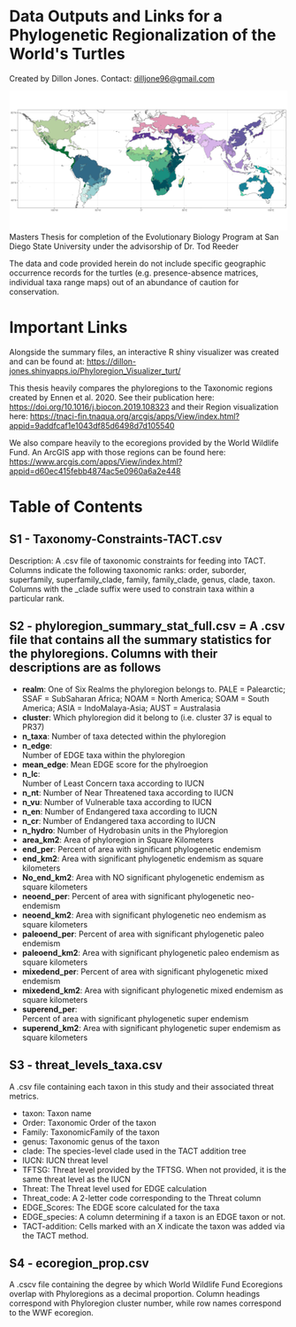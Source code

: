 # Data Outputs and Links for a Phylogenetic Regionalization of the World's Turtles
Created by Dillon Jones. Contact: dilljone96@gmail.com

!["Results. The entire world is divided into various regions. Colors are unique for each region, and the hues correspond to various realms"](https://github.com/dilljone/Turtle-Phyloregionalization/blob/main/entire_world_no-label.jpg)
Masters Thesis for completion of the Evolutionary Biology Program at San Diego State University under the advisorship of Dr. Tod Reeder

The data and code provided herein do not include specific geographic occurrence records for the turtles (e.g. presence-absence matrices, individual taxa range maps) out of an abundance of caution for conservation.

# Important Links

Alongside the summary files, an interactive R shiny visualizer was created and can be found at: https://dillon-jones.shinyapps.io/Phyloregion_Visualizer_turt/

This thesis heavily compares the phyloregions to the Taxonomic regions created by Ennen et al. 2020. See their publication here: https://doi.org/10.1016/j.biocon.2019.108323
and their Region visualization here: https://tnaci-fin.tnaqua.org/arcgis/apps/View/index.html?appid=9addfcaf1e1043df85d6498d7d105540

We also compare heavily to the ecoregions provided by the World Wildlife Fund. An ArcGIS app with those regions can be found here: https://www.arcgis.com/apps/View/index.html?appid=d60ec415febb4874ac5e0960a6a2e448

# Table of Contents
## S1 - Taxonomy-Constraints-TACT.csv 
Description: A .csv file of taxonomic constraints for feeding into TACT. Columns indicate the following taxonomic ranks: order, suborder, superfamily, superfamily_clade, family, family_clade, genus, clade, taxon. Columns with the _clade suffix were used to constrain taxa within a particular rank.

## S2 - phyloregion_summary_stat_full.csv = A .csv file that contains all the summary statistics for the phyloregions. Columns with their descriptions are as follows
  - **realm**:
    One of Six Realms the phyloregion belongs to. PALE = Palearctic; SSAF = SubSaharan Africa; NOAM = North America; SOAM = South America; ASIA = IndoMalaya-Asia; AUST = Australasia
   - **cluster**:
     Which phyloregion did it belong to (i.e. cluster 37 is equal to PR37)
  - **n_taxa**:
    Number of taxa detected within the phyloregion
  - **n_edge**:		
  Number of EDGE taxa within the phyloregion
  - **mean_edge**:
  Mean EDGE score for the phylroegion
  - **n_lc**:		
  Number of Least Concern taxa according to IUCN
  - **n_nt**:
  Number of Near Threatened taxa according to IUCN
  - **n_vu**:
  Number of Vulnerable taxa according to IUCN
  - **n_en**:
  Number of Endangered taxa according to IUCN
  -	**n_cr**:
  Number of Endangered taxa according to IUCN
  -	**n_hydro**:
  Number of Hydrobasin units in the Phyloregion
  -	**area_km2**:
  Area of phyloregion in Square Kilometers
  -	**end_per**:
  Percent of area with significant phylogenetic endemism
  -	**end_km2**:
  Area with significant phylogenetic endemism as square kilometers
  -	**No_end_km2**:
  Area with NO significant phylogenetic endemism as square kilometers
  -	**neoend_per**:
  Percent of area with significant phylogenetic neo-endemism
  -	**neoend_km2**:
  Area with significant phylogenetic neo endemism as square kilometers
  -	**paleoend_per**:
  Percent of area with significant phylogenetic paleo endemism
  -	**paleoend_km2**:
  Area with significant phylogenetic paleo endemism as square kilometers
  -	**mixedend_per**:
  Percent of area with significant phylogenetic mixed endemism
  -	**mixedend_km2**:
  Area with significant phylogenetic mixed endemism as square kilometers
  -	**superend_per**:	
  Percent of area with significant phylogenetic super endemism
  -	**superend_km2**:
  Area with significant phylogenetic super endemism as square kilometers

## S3 - threat_levels_taxa.csv
A .csv file containing each taxon in this study and their associated threat metrics.
- taxon: Taxon name
- Order: Taxonomic Order of the taxon
- Family: TaxonomicFamily of the taxon
- genus: Taxonomic genus of the taxon
- clade: The species-level clade used in the TACT addition tree
- IUCN: IUCN threat level
- TFTSG: Threat level provided by the TFTSG. When not provided, it is the same threat level as the IUCN
- Threat: The Threat level used for EDGE calculation
- Threat_code: A 2-letter code corresponding to the Threat column
- EDGE_Scores: The EDGE score calculated for the taxa
- EDGE_species: A column determining if a taxon is an EDGE taxon or not.
- TACT-addition: Cells marked with an X indicate the taxon was added via the TACT method.

## S4 - ecoregion_prop.csv
  A .cscv file containing the degree by which World Wildlife Fund Ecoregions overlap with Phyloregions as a decimal proportion. Column headings correspond with Phyloregion cluster number, while row names correspond to the WWF ecoregion. 
